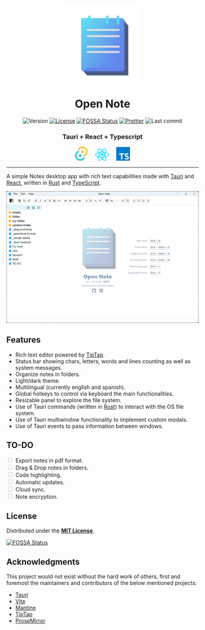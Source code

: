<div align="center">
<img alt="Open Note" src="./public/open-note.png" width="200" />

# Open Note

![Version](https://img.shields.io/github/package-json/v/jeremiasvillane/open-note.svg)
[![License](https://badgen.net/github/license/jeremiasvillane/open-note)](https://github.com/jeremiasvillane/open-note/blob/main/LICENSE)
[![FOSSA Status](https://app.fossa.com/api/projects/git%2Bgithub.com%2FJeremiasVillane%2Fopen-note.svg?type=shield&issueType=license)](https://app.fossa.com/projects/git%2Bgithub.com%2FJeremiasVillane%2Fopen-note?ref=badge_shield&issueType=license)
[![Prettier](https://img.shields.io/badge/code_style-prettier-ff69b4.svg)](https://github.com/prettier/prettier)
![Last commit](https://badgen.net/github/last-commit/jeremiasvillane/open-note)

### Tauri + React + Typescript

<a href="https://tauri.app/" target="_blank" rel="noopener noreferrer"><img alt="Tauri" src="./public/tauri.svg" width="33" /></a>&nbsp; &nbsp; &nbsp;<a href="https://react.dev" target="_blank" rel="noopener noreferrer"><img alt="React" src="./public/react.svg" width="36" /></a>&nbsp; &nbsp; &nbsp;<a href="https://www.typescriptlang.org/" target="_blank" rel="noopener noreferrer"><img alt="TypeScript" src="./public/typescript.svg" width="36" /></a>

</div>

<hr style="height: 1px" />

A simple Notes desktop app with rich text capabilities made with [Tauri](https://tauri.app/) and [React](https://react.dev/), written in [Rust](https://www.rust-lang.org/) and [TypeScript](https://www.typescriptlang.org/).

<div align="center"><img src="./public/open-note-screens.gif" alt="Open Note screen capture" width="555" /></div>

## Features

- Rich text editor powered by [TipTap](https://tiptap.dev/).
- Status bar showing chars, letters, words and lines counting as well as system messages.
- Organize notes in folders.
- Light/dark theme.
- Multilingual (currently english and spanish).
- Global hotkeys to control via keyboard the main functionalities.
- Resizable panel to explore the file system.
- Use of Tauri commands (written in [Rust](https://www.rust-lang.org/)) to interact with the OS file system.
- Use of Tauri multiwindow functionality to implement custom modals.
- Use of Tauri events to pass information between windows.

## TO-DO

<input type="checkbox" disabled> Export notes in pdf format.<br>
<input type="checkbox" disabled> Drag & Drop notes in folders.<br>
<input type="checkbox" disabled> Code highlighting.<br>
<input type="checkbox" disabled> Automatic updates.<br>
<input type="checkbox" disabled> Cloud sync.<br>
<input type="checkbox" disabled> Note encryption.<br>

## License

Distributed under the [**MIT License**](LICENSE).

[![FOSSA Status](https://app.fossa.com/api/projects/git%2Bgithub.com%2FJeremiasVillane%2Fopen-note.svg?type=large&issueType=license)](https://app.fossa.com/projects/git%2Bgithub.com%2FJeremiasVillane%2Fopen-note?ref=badge_large&issueType=license)

## Acknowledgments

This project would not exist without the hard work of others, first and foremost the maintainers and contributors of the below mentioned projects:

- [Tauri](https://tauri.app/)
- [Vite](https://github.com/vitejs/vite)
- [Mantine](https://mantine.dev/)
- [TipTap](https://tiptap.dev/)
- [ProseMirror](https://github.com/ProseMirror/)
